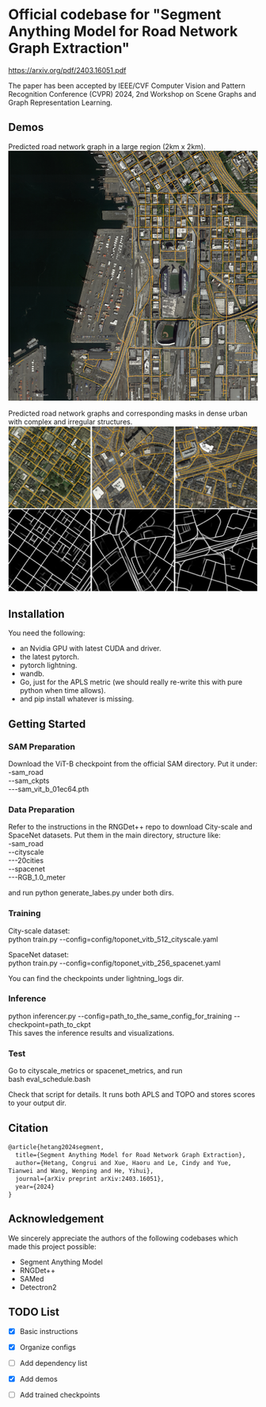 # Official codebase for "Segment Anything Model for Road Network Graph Extraction"
https://arxiv.org/pdf/2403.16051.pdf

The paper has been accepted by IEEE/CVF Computer Vision and Pattern Recognition Conference (CVPR) 2024, 2nd Workshop on Scene Graphs and Graph Representation Learning.

## Demos
Predicted road network graph in a large region (2km x 2km).
![sam_road_cover](imgs/sam_road_cover.png)

Predicted road network graphs and corresponding masks in dense urban with complex and irregular structures.
![sam_road_mask_and_graph](imgs/sam_road_mask_and_graph.png)

## Installation
You need the following:
- an Nvidia GPU with latest CUDA and driver.
- the latest pytorch.
- pytorch lightning.
- wandb.
- Go, just for the APLS metric (we should really re-write this with pure python when time allows).
- and pip install whatever is missing.


## Getting Started

### SAM Preparation
Download the ViT-B checkpoint from the official SAM directory. Put it under:  
-sam_road  
--sam_ckpts  
---sam_vit_b_01ec64.pth  

### Data Preparation
Refer to the instructions in the RNGDet++ repo to download City-scale and SpaceNet datasets.
Put them in the main directory, structure like:  
-sam_road  
--cityscale  
---20cities  
--spacenet  
---RGB_1.0_meter  

and run python generate_labes.py under both dirs.

### Training
City-scale dataset:  
python train.py --config=config/toponet_vitb_512_cityscale.yaml  

SpaceNet dataset:  
python train.py --config=config/toponet_vitb_256_spacenet.yaml  

You can find the checkpoints under lightning_logs dir.

### Inference
python inferencer.py --config=path_to_the_same_config_for_training --checkpoint=path_to_ckpt  
This saves the inference results and visualizations.

### Test
Go to cityscale_metrics or spacenet_metrics, and run  
bash eval_schedule.bash  

Check that script for details. It runs both APLS and TOPO and stores scores to your output dir.

## Citation
```
@article{hetang2024segment,
  title={Segment Anything Model for Road Network Graph Extraction},
  author={Hetang, Congrui and Xue, Haoru and Le, Cindy and Yue, Tianwei and Wang, Wenping and He, Yihui},
  journal={arXiv preprint arXiv:2403.16051},
  year={2024}
}
```

## Acknowledgement
We sincerely appreciate the authors of the following codebases which made this project possible:
- Segment Anything Model  
- RNGDet++  
- SAMed  
- Detectron2  

## TODO List
- [x] Basic instructions
- [x] Organize configs
- [ ] Add dependency list
- [x] Add demos
- [ ] Add trained checkpoints




